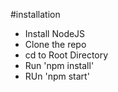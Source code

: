 #installation

- Install NodeJS
- Clone the repo
- cd to Root Directory
- Run 'npm install'
- RUn 'npm start'
